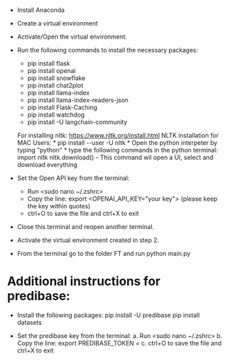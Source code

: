 * Install Anaconda
* Create a virtual environment
* Activate/Open the virtual environment.
* Run the following commands to install the necessary packages: 
	* pip install flask
	* pip install openai
	* pip install snowflake
	* pip install chat2plot
	* pip install llama-index
	* pip install llama-index-readers-json
	* pip install Flask-Caching
	* pip install watchdog
	* pip install -U langchain-community
	
	For installing nltk: https://www.nltk.org/install.html
	NLTK installation for MAC Users:
		* pip install --user -U nltk
		* Open the python interpeter by typing "python"
		* type the following commands in the python terminal:
			import nltk
			nltk.download() - This command wil open a UI, select and download everything

* Set the Open API key from the terminal:
  	* Run <sudo nano ~/.zshrc> 
	* Copy the line: export <OPENAI_API_KEY="your key"> (please keep the key within quotes)
	* ctrl+O to save the file and ctrl+X to exit
* Close this terminal and reopen another terminal.
* Activate the virtual environment created in step 2.
* From the terminal go to the folder FT and run python main.py

# Additional instructions for predibase:
* Install the following packages:
	pip install -U predibase
	pip install datasets

* Set the predibase key from the terminal:
	a. Run <sudo nano ~/.zshrc> 
	b. Copy the line: export PREDIBASE_TOKEN = <your key>
	c. ctrl+O to save the file and ctrl+X to exit
